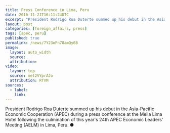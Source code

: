 ```yaml
---
title: Press Conference in Lima, Peru
date: 2016-11-21T16:11:24UTC
excerpt: "President Rodrigo Roa Duterte summed up his debut in the Asia-Pacific Economic Cooperation during a press conference at the Melia Lima Hotel in Lima, Peru on 20 November 2016 after the APEC Economic Leaders' Meeting."
layout: post
categories: [foreign_affairs, press]
tags: [apec, peru]
published: true
permalink: /news/7Y23oPn78amQy6B
image:
  layout: auto_width
  source: 
  attribution: 
video:
  layout: top
  source: met2VYprAJo
  attribution: RTVM
sources:
  - label:
    link:
---
```


President Rodrigo Roa Duterte summed up his debut in the Asia-Pacific Economic Cooperation (APEC) during a press conference at the Melia Lima Hotel following the culmination of this year's 24th APEC Economic Leaders' Meeting (AELM) in Lima, Peru.
&#x25cf;
